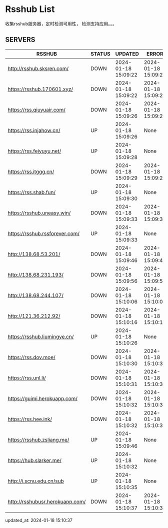 # Rsshub List

收集rsshub服务器，定时检测可用性， 检测支持应用。。。


## SERVERS

|  RSSHUB   | STATUS  | UPDATED  | ERROR  | TWITTER |  
|  ----  | ----  | ----  | ----  | ---- |  
| http://rsshub.sksren.com/ | DOWN | 2024-01-18 15:09:22 | 2024-01-18 15:09:22 |  
| https://rsshub.170601.xyz/ | DOWN | 2024-01-18 15:09:22 | 2024-01-18 15:09:22 |  
| https://rss.qiuyuair.com/ | DOWN | 2024-01-18 15:09:26 | 2024-01-18 15:09:26 |  
| https://rss.injahow.cn/ | UP | 2024-01-18 15:09:26 | None ||  
| https://rss.feiyuyu.net/ | UP | 2024-01-18 15:09:28 | None ||  
| https://rss.itggg.cn/ | DOWN | 2024-01-18 15:09:29 | 2024-01-18 15:09:29 |  
| https://rss.shab.fun/ | UP | 2024-01-18 15:09:30 | None ||  
| https://rsshub.uneasy.win/ | DOWN | 2024-01-18 15:09:33 | 2024-01-18 15:09:33 |  
| https://rsshub.rssforever.com/ | UP | 2024-01-18 15:09:33 | None ||  
| http://138.68.53.201/ | DOWN | 2024-01-18 15:09:46 | 2024-01-18 15:09:46 |  
| http://138.68.231.193/ | DOWN | 2024-01-18 15:09:56 | 2024-01-18 15:09:56 |  
| http://138.68.244.107/ | DOWN | 2024-01-18 15:10:06 | 2024-01-18 15:10:06 |  
| http://121.36.212.92/ | DOWN | 2024-01-18 15:10:16 | 2024-01-18 15:10:16 |  
| https://rsshub.liumingye.cn/ | UP | 2024-01-18 15:10:26 | None ||  
| https://rss.dov.moe/ | DOWN | 2024-01-18 15:10:30 | 2024-01-18 15:10:30 |  
| https://rss.unl.li/ | DOWN | 2024-01-18 15:10:31 | 2024-01-18 15:10:31 |  
| https://guimi.herokuapp.com/ | DOWN | 2024-01-18 15:10:32 | 2024-01-18 15:10:32 |  
| https://rss.hee.ink/ | DOWN | 2024-01-18 15:10:32 | 2024-01-18 15:10:32 |  
| https://rsshub.zsliang.me/ | UP | 2024-01-18 15:09:46 | None |OK|  
| https://hub.slarker.me/ | UP | 2024-01-18 15:10:32 | None ||  
| http://i.scnu.edu.cn/sub | UP | 2024-01-18 15:10:35 | None ||  
| http://rsshubusr.herokuapp.com/ | DOWN | 2024-01-18 15:10:37 | 2024-01-18 15:10:37 |  
  

updated_at: 2024-01-18 15:10:37  
